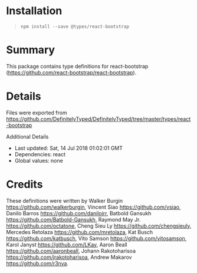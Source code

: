 # Installation
> `npm install --save @types/react-bootstrap`

# Summary
This package contains type definitions for react-bootstrap (https://github.com/react-bootstrap/react-bootstrap).

# Details
Files were exported from https://github.com/DefinitelyTyped/DefinitelyTyped/tree/master/types/react-bootstrap

Additional Details
 * Last updated: Sat, 14 Jul 2018 01:02:01 GMT
 * Dependencies: react
 * Global values: none

# Credits
These definitions were written by Walker Burgin <https://github.com/walkerburgin>, Vincent Siao <https://github.com/vsiao>, Danilo Barros <https://github.com/danilojrr>, Batbold Gansukh <https://github.com/Batbold-Gansukh>, Raymond May Jr. <https://github.com/octatone>, Cheng Sieu Ly <https://github.com/chengsieuly>, Mercedes Retolaza <https://github.com/mretolaza>, Kat Busch <https://github.com/katbusch>, Vito Samson <https://github.com/vitosamson>, Karol Janyst <https://github.com/LKay>, Aaron Beall <https://github.com/aaronbeall>, Johann Rakotoharisoa <https://github.com/jrakotoharisoa>, Andrew Makarov <https://github.com/r3nya>.
